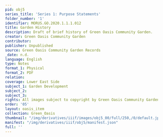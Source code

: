 ```yaml
---
pid: obj5
series_title: 'Series 1: Purpose Statements'
folder_number: '1'
identifier: MORUS.GO.2020.1.1.1.012
title: Garden History
description: Draft of brief history of Green Oasis Community Garden.
creator: Green Oasis Community Garden
contributor:
publisher: Unpublished
source: Green Oasis Community Garden Records
_date: n.d.
language: English
type: Notes
format_1: Physical
format_2: PDF
relation:
coverage: Lower East Side
subject_1: Garden Development
subject_2:
subject_3:
rights: All images subject to copyright by Green Oasis Community Garden, Inc.
order: '05'
layout: oasis_item
collection: Green_Oasis
thumbnail: "/img/derivatives/iiif/images/obj5_00/full/250,/0/default.jpg"
manifest: "/img/derivatives/iiif/obj5/manifest.json"
full: ''
---
```

